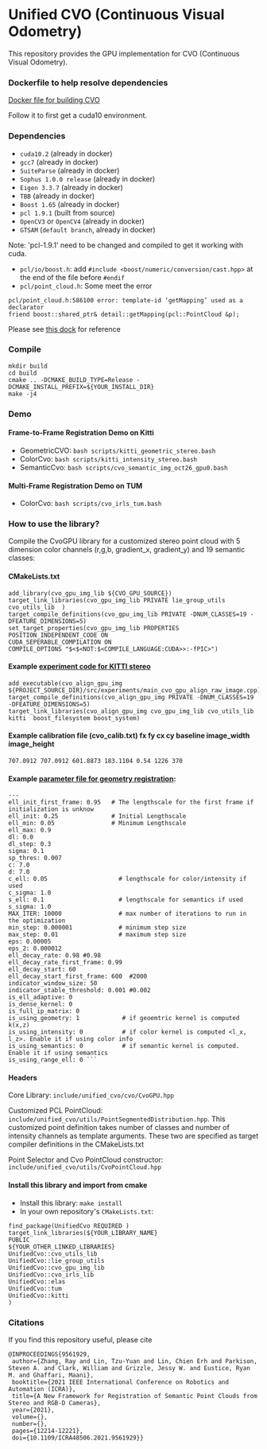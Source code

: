 # Unified CVO (Continuous Visual Odometry)

This repository provides the GPU implementation for CVO (Continuous Visual Odometry). 

### Dockerfile to help resolve dependencies
[Docker file for building CVO](https://github.com/UMich-CURLY/docker_images/tree/master/cvo_gpu)

Follow it to first get a cuda10 environment. 

### Dependencies
*  `cuda10.2` (already in docker)
*  `gcc7` (already in docker)
*  `SuiteParse` (already in docker)
* `Sophus 1.0.0 release` (already in docker)
* `Eigen 3.3.7` (already in docker)
* `TBB` (already in docker)
* `Boost 1.65` (already in docker)
* `pcl 1.9.1` (built from source)
* `OpenCV3` or `OpenCV4` (already in docker)
* `GTSAM` (`default branch`, already in docker)

Note: 'pcl-1.9.1' need to be changed and compiled to get it working with cuda. 
* `pcl/io/boost.h`: add `#include <boost/numeric/conversion/cast.hpp>` at the end of the file before `#endif`
* `pcl/point_cloud.h`: Some meet the error 
```
pcl/point_cloud.h:586100 error: template-id ‘getMapping’ used as a declarator
friend boost::shared_ptr& detail::getMapping(pcl::PointCloud &p);
```
Please see [this dock](https://github.com/autowarefoundation/autoware/issues/2094) for reference

### Compile
```
mkdir build
cd build
cmake .. -DCMAKE_BUILD_TYPE=Release -DCMAKE_INSTALL_PREFIX=${YOUR_INSTALL_DIR} 
make -j4
```

### Demo
#### Frame-to-Frame Registration Demo on Kitti
* GeometricCVO: `bash scripts/kitti_geometric_stereo.bash`
* ColorCvo:     `bash scripts/kitti_intensity_stereo.bash`
* SemanticCvo:  `bash scripts/cvo_semantic_img_oct26_gpu0.bash`

#### Multi-Frame Registration Demo on TUM
* ColorCvo: `bash scripts/cvo_irls_tum.bash`

### How to use the library?

Compile the CvoGPU library for a customized stereo point cloud with 5 dimension color channels (r,g,b, gradient_x, gradient_y) and 19 semantic classes:

#### CMakeLists.txt

```
add_library(cvo_gpu_img_lib ${CVO_GPU_SOURCE})                                                               
target_link_libraries(cvo_gpu_img_lib PRIVATE lie_group_utils cvo_utils_lib  )                               
target_compile_definitions(cvo_gpu_img_lib PRIVATE -DNUM_CLASSES=19 -DFEATURE_DIMENSIONS=5)                  
set_target_properties(cvo_gpu_img_lib PROPERTIES                                                               
POSITION_INDEPENDENT_CODE ON                                                                                 
CUDA_SEPERABLE_COMPILATION ON                                                                                 
COMPILE_OPTIONS "$<$<NOT:$<COMPILE_LANGUAGE:CUDA>>:-fPIC>") 
```

#### Example [experiment code for KITTI stereo](https://github.com/UMich-CURLY/unified_cvo/blob/release/src/experiments/main_cvo_gpu_align_raw_image.cpp) 

```
add_executable(cvo_align_gpu_img ${PROJECT_SOURCE_DIR}/src/experiments/main_cvo_gpu_align_raw_image.cpp)     
target_compile_definitions(cvo_align_gpu_img PRIVATE -DNUM_CLASSES=19 -DFEATURE_DIMENSIONS=5)                 
target_link_libraries(cvo_align_gpu_img cvo_gpu_img_lib cvo_utils_lib kitti  boost_filesystem boost_system) 
```

#### Example calibration file (cvo_calib.txt)     fx fy cx cy  baseline  image_width image_height

`707.0912 707.0912 601.8873 183.1104 0.54 1226 370`

#### Example [parameter file for geometry registration](https://github.com/UMich-CURLY/unified_cvo/blob/release/cvo_params/cvo_geometric_params_img_gpu0.yaml): 

```%YAML:1.0                                                                                                                                
---                                                                                                                                   
ell_init_first_frame: 0.95   # The lengthscale for the first frame if initialization is unknow                                                                                                                     
ell_init: 0.25               # Initial Lengthscale                                                                                                                        
ell_min: 0.05                # Minimum Lengthscale                                                                                                                            
ell_max: 0.9                                                                                                                              
dl: 0.0                                                                                                                                 
dl_step: 0.3                                                                                                                              
sigma: 0.1                                                                                                                               
sp_thres: 0.007                                                                                                                             
c: 7.0                                                                                                                                 
d: 7.0                                                                                                                                 
c_ell: 0.05                    # lengthscale for color/intensity if used                                                                                                                          
c_sigma: 1.0                                                                                                                                
s_ell: 0.1                     # lengthscale for semantics if used                                                                                                                            
s_sigma: 1.0                                                                                                                            
MAX_ITER: 10000                # max number of iterations to run in the optimization                                                                                                                          
min_step: 0.000001             # minimum step size                                                                                                                         
max_step: 0.01                 # maximum step size                                                                                                                            
eps: 0.00005                                                                                                                              
eps_2: 0.000012                                                                                                                             
ell_decay_rate: 0.98 #0.98                                                                                                                       
ell_decay_rate_first_frame: 0.99                                                                                                                    
ell_decay_start: 60                                                                                                                           
ell_decay_start_first_frame: 600  #2000                                                                                                                 
indicator_window_size: 50                                                                                                                        
indicator_stable_threshold: 0.001 #0.002                                                                                                                
is_ell_adaptive: 0                                                                                                                           
is_dense_kernel: 0                                                                                                                           
is_full_ip_matrix: 0                                                                                                                          
is_using_geometry: 1            # if geoemtric kernel is computed k(x,z)                                                                                                                       
is_using_intensity: 0           # if color kernel is computed <l_x, l_z>. Enable it if using color info                                                                                                              
is_using_semantics: 0           # if semantic kernel is computed. Enable it if using semantics                                                                                                                        
is_using_range_ell: 0 ```
```

#### Headers 

Core Library: `include/unified_cvo/cvo/CvoGPU.hpp`

Customized PCL PointCloud: `include/unified_cvo/utils/PointSegmentedDistribution.hpp`.  This customized point definition takes number of classes and number of intensity channels as template arguments. These two are specified as target compiler definitions in the CMakeLists.txt

Point Selector and Cvo PointCloud constructor: `include/unified_cvo/utils/CvoPointCloud.hpp` 


#### Install this library and import from cmake
* Install this library: `make install`
* In your own repository's `CMakeLists.txt`:
 ```
 find_package(UnifiedCvo REQUIRED ) 
 target_link_libraries(${YOUR_LIBRARY_NAME}                                                                                                                                                                              
 PUBLIC                                                                                                                                     ${YOUR_OTHER_LINKED_LIBRARIES}                                                                                             
 UnifiedCvo::cvo_utils_lib
 UnifiedCvo::lie_group_utils
 UnifiedCvo::cvo_gpu_img_lib 
 UnifiedCvo::cvo_irls_lib
 UnifiedCvo::elas
 UnifiedCvo::tum
 UnifiedCvo::kitti
 ) 
 ```
 
 ### Citations
 If you find this repository useful, please cite 
 ```
 @INPROCEEDINGS{9561929,
  author={Zhang, Ray and Lin, Tzu-Yuan and Lin, Chien Erh and Parkison, Steven A. and Clark, William and Grizzle, Jessy W. and Eustice, Ryan M. and Ghaffari, Maani},
  booktitle={2021 IEEE International Conference on Robotics and Automation (ICRA)}, 
  title={A New Framework for Registration of Semantic Point Clouds from Stereo and RGB-D Cameras}, 
  year={2021},
  volume={},
  number={},
  pages={12214-12221},
  doi={10.1109/ICRA48506.2021.9561929}}

 ```
